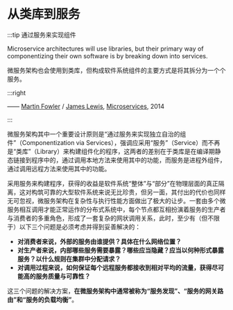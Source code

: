 # 从类库到服务

:::tip 通过服务来实现组件

Microservice architectures will use libraries, but their primary way of componentizing their own software is by breaking down into services.

微服务架构也会使用到类库，但构成软件系统组件的主要方式是将其拆分为一个个服务。

:::right

—— [Martin Fowler](https://martinfowler.com/) / [James Lewis](https://twitter.com/boicy), [Microservices](https://martinfowler.com/articles/microservices.html), 2014

:::

微服务架构其中一个重要设计原则是“通过服务来实现独立自治的组件”（Componentization via Services），强调应采用“服务”（Service）而不再是“类库”（Library）来构建组件化的程序，这两者的差别在于类库是在编译期静态链接到程序中的，通过调用本地方法来使用其中的功能，而服务是进程外组件，通过调用远程方法来使用其中的功能。

采用服务来构建程序，获得的收益是软件系统“整体”与“部分”在物理层面的真正隔离，这对构筑可靠的大型软件系统来说无比珍贵，但另一面，其付出的代价也同样无可忽视，微服务架构在复杂性与执行性能方面做出了极大的让步。一套由多个微服务相互调用才能正常运作的分布式系统中，每个节点都互相扮演着服务的生产者与消费者的多重角色，形成了一套复杂的网状调用关系，此时，至少有（但不限于）以下三个问题是必须考虑并得到妥善解决的：

- **对消费者来说，外部的服务由谁提供？具体在什么网络位置？**
- **对生产者来说，内部哪些服务需要暴露？哪些应当隐藏？应当以何种形式暴露服务？以什么规则在集群中分配请求？**
- **对调用过程来说，如何保证每个远程服务都接收到相对平均的流量，获得尽可能高的服务质量与可靠性？**

这三个问题的解决方案，**在微服务架构中通常被称为“服务发现”、“服务的网关路由”和“服务的负载均衡”**。
